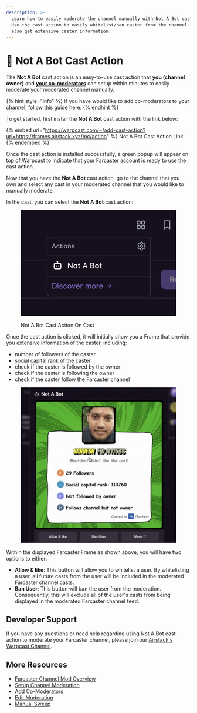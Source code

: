 ```yaml
---
description: >-
  Learn how to easily moderate the channel manually with Not A Bot cast action.
  Use the cast action to easily whitelist/ban caster from the channel. You can
  also get extensive caster information.
---
```


# 🏇 Not A Bot Cast Action

The **Not A Bot** cast action is an easy-to-use cast action that **you (channel owner)** and [**your co-moderators**](add-co-moderators.md) can setup within minutes to easily moderate your moderated channel manually.

{% hint style="info" %}
If you have would like to add co-moderators to your channel, follow this guide [here](add-co-moderators.md).
{% endhint %}

To get started, first install the **Not A Bot** cast action with the link below:

{% embed url="https://warpcast.com/~/add-cast-action?url=https://frames.airstack.xyz/mc/action" %}
Not A Bot Cast Action Link
{% endembed %}

Once the cast action is installed successfully, a green popup will appear on top of Warpcast to indicate that your Farcaster account is ready to use the cast action.

Now that you have the **Not A Bot** cast action, go to the channel that you own and select any cast in your moderated channel that you would like to manually moderate.

In the cast, you can select the **Not A Bot** cast action:

<figure><img src="../../.gitbook/assets/Screenshot 2024-06-03 at 11.13.04.png" alt=""><figcaption><p>Not A Bot Cast Action On Cast</p></figcaption></figure>

Once the cast action is clicked, it will initially show you a Frame that provide you extensive information of the caster, including:

* number of followers of the caster
* [social capital rank](../../abstractions/trending-casts/social-capital-value-and-social-capital-scores.md) of the caster
* check if the caster is followed by the owner
* check if the caster is following the owner
* check if the caster follow the Farcaster channel

<figure><img src="../../.gitbook/assets/Screenshot 2024-06-03 at 11.11.55.png" alt=""><figcaption></figcaption></figure>

Within the displayed Farcaster Frame as shown above, you will have two options to either:

* **Allow & like**: This button will allow you to whitelist a user. By whitelisting a user, all future casts from the user will be included in the moderated Farcaster channel casts.
* **Ban User**: This button will ban the user from the moderation. Consequently, this will exclude all of the user's casts from being displayed in the moderated Farcaster channel feed.

## Developer Support

If you have any questions or need help regarding using Not A Bot cast action to moderate your Farcaster channel, please join our [Airstack's Warpcast Channel](https://warpcast.com/\~/channel/airstack).

## More Resources

* [Farcaster Channel Mod Overview](overview.md)
* [Setup Channel Moderation](setup-channel-moderation.md)
* [Add Co-Moderators](add-co-moderators.md)
* [Edit Moderation](edit-moderation.md)
* [Manual Sweep](manual-sweep.md)
